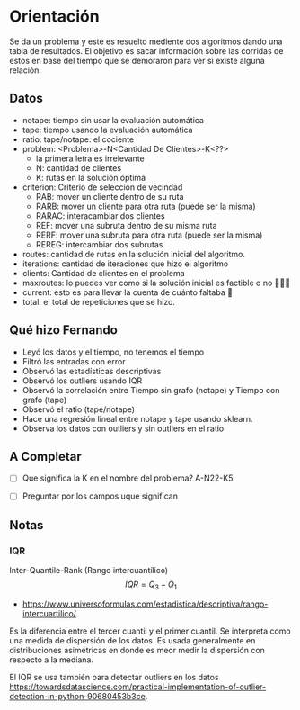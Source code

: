 # Orientación

Se da un problema y este es resuelto mediente dos algoritmos dando una tabla de resultados. El objetivo es sacar información sobre las corridas de estos en base del tiempo que se demoraron para ver si existe alguna relación.

## Datos

- notape: tiempo sin usar la evaluación automática
- tape: tiempo usando la evaluación automática
- ratio: tape/notape: el cociente
- problem: \<Problema\>-N\<Cantidad De Clientes\>-K\<??\>
  - la primera letra es irrelevante
  - N: cantidad de clientes
  - K: rutas en la solución óptima
- criterion: Criterio de selección de vecindad
  - RAB: mover un cliente dentro de su ruta
  - RARB: mover un cliente para otra ruta (puede ser la misma)
  - RARAC: interacambiar dos clientes
  - REF: mover una subruta dentro de su misma ruta
  - RERF: mover una subruta para otra ruta (puede ser la misma)
  - REREG: intercambiar dos subrutas
- routes: cantidad de rutas en la solución inicial del algoritmo.
- iterations: cantidad de iteraciones que hizo el algoritmo
- clients: Cantidad de clientes en el problema
- maxroutes: lo puedes ver como si la solución inicial es factible o no 🤷🏻‍♀️
- current: esto es para llevar la cuenta de cuánto faltaba 🥵
- total: el total de repeticiones que se hizo.

## Qué hizo Fernando

- Leyó los datos y el tiempo, no tenemos el tiempo
- Filtró las entradas con error
- Observó las estadísticas descriptivas
- Observó los outliers usando IQR
- Observó la correlación entre Tiempo sin grafo (notape) y Tiempo con grafo (tape)
- Observó el ratio (tape/notape)
- Hace una regresión lineal entre notape y tape usando sklearn.
- Observa los datos con outliers y sin outliers en el ratio

## A Completar

- [ ] Que significa la K en el nombre del problema? A-N22-K5
- [ ] Preguntar por los campos uque significan


## Notas

### IQR

Inter-Quantile-Rank (Rango intercuantílico)
$$
IQR = Q_3 - Q_1
$$

- <https://www.universoformulas.com/estadistica/descriptiva/rango-intercuartilico/>

Es la diferencia entre el tercer cuantil y el primer cuantil. Se interpreta como una medida de dispersión de los datos. Es usada generalmente en distribuciones asimétricas en donde es meor medir la dispersión con respecto a la mediana.

El IQR se usa también para detectar outliers en los datos <https://towardsdatascience.com/practical-implementation-of-outlier-detection-in-python-90680453b3ce>.
